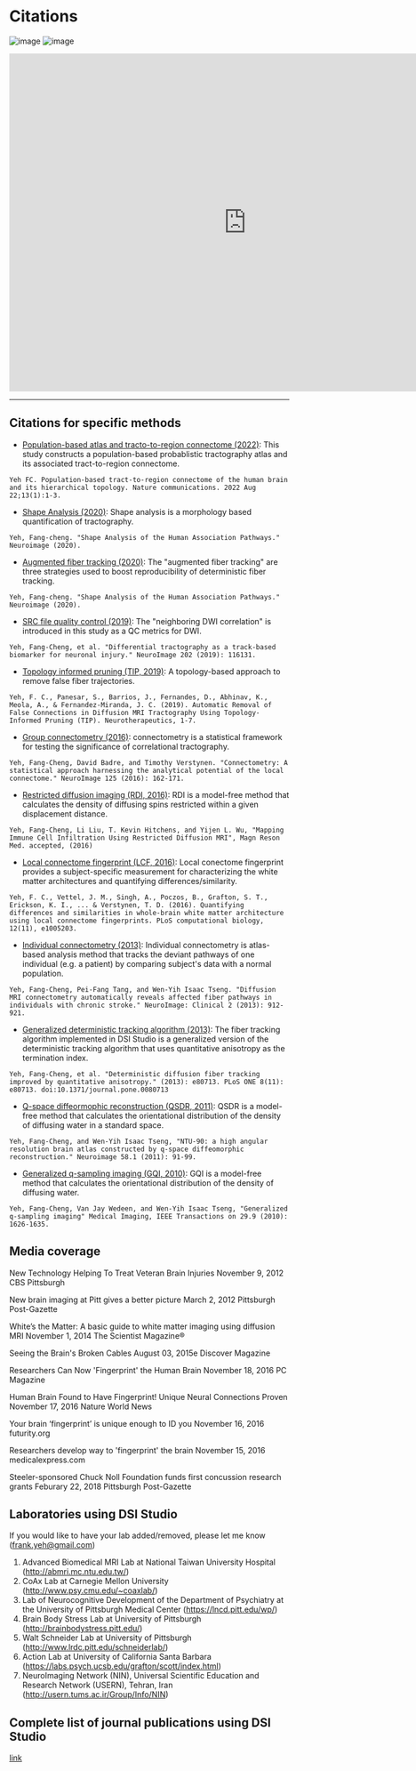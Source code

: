 # Citations
![image](https://docs.google.com/spreadsheets/d/e/2PACX-1vQXdTEZlHaH6ziIFTG8ws4xFnP03oJ0ux8sAx-rfnKUCjpkcOX9aHJQ4-0RgbK0IshqpQnyfjxvI9CC/pubchart?oid=1633232015&format=image)
![image](https://docs.google.com/spreadsheets/d/e/2PACX-1vQXdTEZlHaH6ziIFTG8ws4xFnP03oJ0ux8sAx-rfnKUCjpkcOX9aHJQ4-0RgbK0IshqpQnyfjxvI9CC/pubchart?oid=1979214148&format=image)
<br>

<iframe width="852" height="608" seamless frameborder="0" scrolling="no" src="https://docs.google.com/spreadsheets/d/e/2PACX-1vQXdTEZlHaH6ziIFTG8ws4xFnP03oJ0ux8sAx-rfnKUCjpkcOX9aHJQ4-0RgbK0IshqpQnyfjxvI9CC/pubchart?oid=537610136&amp;format=interactive"></iframe>

---

## Citations for specific methods

- [Population-based atlas and tracto-to-region connectome (2022)]([https://www.sciencedirect.com/science/article/pii/S1053811920308156](https://www.nature.com/articles/s41467-022-32595-4)): This study constructs a population-based probablistic tractography atlas and its associated tract-to-region connectome.
```
Yeh FC. Population-based tract-to-region connectome of the human brain and its hierarchical topology. Nature communications. 2022 Aug 22;13(1):1-3.
```


- [Shape Analysis (2020)](https://www.sciencedirect.com/science/article/pii/S1053811920308156): Shape analysis is a morphology based quantification of tractography.
```
Yeh, Fang-cheng. "Shape Analysis of the Human Association Pathways." Neuroimage (2020).
```

- [Augmented fiber tracking (2020)](https://www.sciencedirect.com/science/article/pii/S1053811920308156): The "augmented fiber tracking" are three strategies used to boost reproducibility of deterministic fiber tracking.
```
Yeh, Fang-cheng. "Shape Analysis of the Human Association Pathways." Neuroimage (2020).
```

- [SRC file quality control (2019)](https://www.ncbi.nlm.nih.gov/pmc/articles/PMC6919327/): The "neighboring DWI correlation" is introduced in this study as a QC metrics for DWI.
```
Yeh, Fang-Cheng, et al. "Differential tractography as a track-based biomarker for neuronal injury." NeuroImage 202 (2019): 116131.
```

- [Topology informed pruning (TIP, 2019)](https://www.ncbi.nlm.nih.gov/pmc/articles/PMC6361061/): A topology-based approach to remove false fiber trajectories.
```
Yeh, F. C., Panesar, S., Barrios, J., Fernandes, D., Abhinav, K., Meola, A., & Fernandez-Miranda, J. C. (2019). Automatic Removal of False Connections in Diffusion MRI Tractography Using Topology-Informed Pruning (TIP). Neurotherapeutics, 1-7.
```

- [Group connectometry (2016)](/ref/Connectometry.pdf): connectometry is a statistical framework for testing the significance of correlational tractography.
```
Yeh, Fang-Cheng, David Badre, and Timothy Verstynen. "Connectometry: A statistical approach harnessing the analytical potential of the local connectome." NeuroImage 125 (2016): 162-171.
```

- [Restricted diffusion imaging (RDI, 2016)](https://www.ncbi.nlm.nih.gov/pmc/articles/PMC8052951/): RDI is a model-free method that calculates the density of diffusing spins restricted within a given displacement distance.
```
Yeh, Fang-Cheng, Li Liu, T. Kevin Hitchens, and Yijen L. Wu, "Mapping Immune Cell Infiltration Using Restricted Diffusion MRI", Magn Reson Med. accepted, (2016)
```

- [Local connectome fingerprint (LCF, 2016)](https://journals.plos.org/ploscompbiol/article?id=10.1371/journal.pcbi.1005203): Local conectome fingerprint provides a subject-specific measurement for characterizing the white matter architectures and quantifying differences/similarity.
```
Yeh, F. C., Vettel, J. M., Singh, A., Poczos, B., Grafton, S. T., Erickson, K. I., ... & Verstynen, T. D. (2016). Quantifying differences and similarities in whole-brain white matter architecture using local connectome fingerprints. PLoS computational biology, 12(11), e1005203.
```

- [Individual connectometry (2013)](/ref/IndConnectometry.pdf): Individual connectometry is atlas-based analysis method that tracks the deviant pathways of one individual (e.g. a patient) by comparing subject's data with a normal population.
```
Yeh, Fang-Cheng, Pei-Fang Tang, and Wen-Yih Isaac Tseng. "Diffusion MRI connectometry automatically reveals affected fiber pathways in individuals with chronic stroke." NeuroImage: Clinical 2 (2013): 912-921.
```

- [Generalized deterministic tracking algorithm (2013)](https://journals.plos.org/plosone/article?id=10.1371/journal.pone.0080713): The fiber tracking algorithm implemented in DSI Studio is a generalized version of the deterministic tracking algorithm that uses quantitative anisotropy as the termination index.
```
Yeh, Fang-Cheng, et al. "Deterministic diffusion fiber tracking improved by quantitative anisotropy." (2013): e80713. PLoS ONE 8(11): e80713. doi:10.1371/journal.pone.0080713
```

- [Q-space diffeormophic reconstruction (QSDR, 2011)](/ref/QSDR.pdf): QSDR is a model-free method that calculates the orientational distribution of the density of diffusing water in a standard space.
```
Yeh, Fang-Cheng, and Wen-Yih Isaac Tseng, "NTU-90: a high angular resolution brain atlas constructed by q-space diffeomorphic reconstruction." Neuroimage 58.1 (2011): 91-99.
```

- [Generalized q-sampling imaging (GQI, 2010)](/ref/GQI.pdf): GQI is a model-free method that calculates the orientational distribution of the density of diffusing water.
```
Yeh, Fang-Cheng, Van Jay Wedeen, and Wen-Yih Isaac Tseng, "Generalized q-sampling imaging" Medical Imaging, IEEE Transactions on 29.9 (2010): 1626-1635.
```

## Media coverage

New Technology Helping To Treat Veteran Brain Injuries
November 9, 2012
CBS Pittsburgh

New brain imaging at Pitt gives a better picture
March 2, 2012
Pittsburgh Post-Gazette

White’s the Matter: A basic guide to white matter imaging using diffusion MRI
November 1, 2014
The Scientist Magazine®

Seeing the Brain's Broken Cables
August 03, 2015e
Discover Magazine

Researchers Can Now 'Fingerprint' the Human Brain
November 18, 2016
PC Magazine

Human Brain Found to Have Fingerprint! Unique Neural Connections Proven
November 17, 2016
Nature World News

Your brain ‘fingerprint’ is unique enough to ID you
November 16, 2016
futurity.org

Researchers develop way to 'fingerprint' the brain
November 15, 2016
medicalexpress.com

Steeler-sponsored Chuck Noll Foundation funds first concussion research grants
Feburary 22, 2018
Pittsburgh Post-Gazette

## Laboratories using DSI Studio
If you would like to have your lab added/removed, please let me know (frank.yeh@gmail.com)

1. Advanced Biomedical MRI Lab at National Taiwan University Hospital (http://abmri.mc.ntu.edu.tw/)
2. CoAx Lab at Carnegie Mellon University (http://www.psy.cmu.edu/~coaxlab/)
3. Lab of Neurocognitive Development of the Department of Psychiatry at the University of Pittsburgh Medical Center (https://lncd.pitt.edu/wp/)
4. Brain Body Stress Lab at University of Pittsburgh (http://brainbodystress.pitt.edu/)
5. Walt Schneider Lab at University of Pittsburgh (http://www.lrdc.pitt.edu/schneiderlab/)
6. Action Lab at University of California Santa Barbara (https://labs.psych.ucsb.edu/grafton/scott/index.html)
7. NeuroImaging Network (NIN), Universal Scientific Education and Research Network (USERN), Tehran, Iran (http://usern.tums.ac.ir/Group/Info/NIN)

## Complete list of journal publications using DSI Studio
[link](https://docs.google.com/spreadsheets/d/e/2PACX-1vRyAI6Xs_h9m9x6CAy1hvNhbBBIYHH8jY2Cl-EZeX_s9M5ksHOh_RxhLn5_CIGLBvhTTYTfh9jRpd7E/pubhtml?gid=1777795889&single=true)









